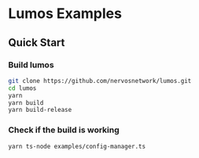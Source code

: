 # Lumos Examples

## Quick Start

### Build lumos

```sh
git clone https://github.com/nervosnetwork/lumos.git
cd lumos
yarn
yarn build
yarn build-release
```

### Check if the build is working

```
yarn ts-node examples/config-manager.ts
```
